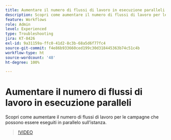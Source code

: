 ```yaml
---
title: Aumentare il numero di flussi di lavoro in esecuzione paralleli
description: Scopri come aumentare il numero di flussi di lavoro per le campagne che possono essere eseguiti in parallelo sull’istanza.
feature: Workflows
role: Admin
level: Experienced
type: Troubleshooting
jira: KT-8426
exl-id: 9a31159a-ffc0-41d2-8c3b-68a5d6f77fc4
source-git-commit: f4e86b933660ced199c30d318445363b74c51c4b
workflow-type: ht
source-wordcount: '48'
ht-degree: 100%

---
```


# Aumentare il numero di flussi di lavoro in esecuzione paralleli

Scopri come aumentare il numero di flussi di lavoro per le campagne che possono essere eseguiti in parallelo sull’istanza.

>[!VIDEO](https://video.tv.adobe.com/v/335982?quality=12&learn=on)
